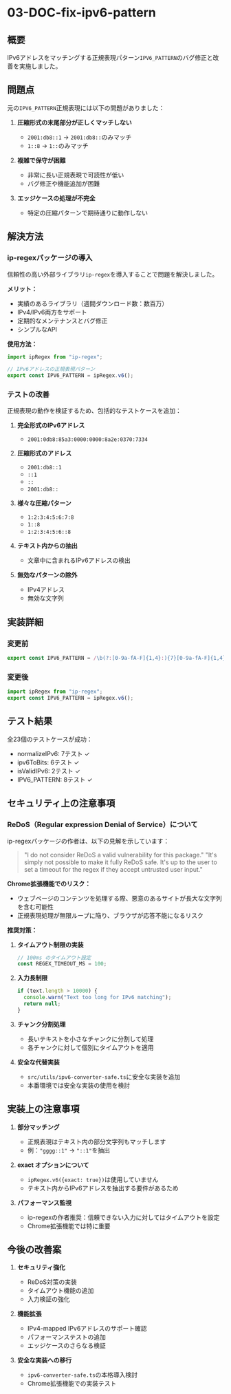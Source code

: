# 03-DOC-fix-ipv6-pattern

## 概要

IPv6アドレスをマッチングする正規表現パターン`IPV6_PATTERN`のバグ修正と改善を実施しました。

## 問題点

元の`IPV6_PATTERN`正規表現には以下の問題がありました：

1. **圧縮形式の末尾部分が正しくマッチしない**
   - `2001:db8::1` → `2001:db8::`のみマッチ
   - `1::8` → `1::`のみマッチ

2. **複雑で保守が困難**
   - 非常に長い正規表現で可読性が低い
   - バグ修正や機能追加が困難

3. **エッジケースの処理が不完全**
   - 特定の圧縮パターンで期待通りに動作しない

## 解決方法

### ip-regexパッケージの導入

信頼性の高い外部ライブラリ`ip-regex`を導入することで問題を解決しました。

**メリット：**
- 実績のあるライブラリ（週間ダウンロード数：数百万）
- IPv4/IPv6両方をサポート
- 定期的なメンテナンスとバグ修正
- シンプルなAPI

**使用方法：**
```typescript
import ipRegex from "ip-regex";

// IPv6アドレスの正規表現パターン
export const IPV6_PATTERN = ipRegex.v6();
```

### テストの改善

正規表現の動作を検証するため、包括的なテストケースを追加：

1. **完全形式のIPv6アドレス**
   - `2001:0db8:85a3:0000:0000:8a2e:0370:7334`

2. **圧縮形式のアドレス**
   - `2001:db8::1`
   - `::1`
   - `::`
   - `2001:db8::`

3. **様々な圧縮パターン**
   - `1:2:3:4:5:6:7:8`
   - `1::8`
   - `1:2:3:4:5:6::8`

4. **テキスト内からの抽出**
   - 文章中に含まれるIPv6アドレスの検出

5. **無効なパターンの除外**
   - IPv4アドレス
   - 無効な文字列

## 実装詳細

### 変更前
```typescript
export const IPV6_PATTERN = /\b(?:[0-9a-fA-F]{1,4}:){7}[0-9a-fA-F]{1,4}\b|.../g;
```

### 変更後
```typescript
import ipRegex from "ip-regex";
export const IPV6_PATTERN = ipRegex.v6();
```

## テスト結果

全23個のテストケースが成功：
- normalizeIPv6: 7テスト ✓
- ipv6ToBits: 6テスト ✓
- isValidIPv6: 2テスト ✓
- IPV6_PATTERN: 8テスト ✓

## セキュリティ上の注意事項

### ReDoS（Regular expression Denial of Service）について

ip-regexパッケージの作者は、以下の見解を示しています：

> "I do not consider ReDoS a valid vulnerability for this package."
> "It's simply not possible to make it fully ReDoS safe. It's up to the user to set a timeout for the regex if they accept untrusted user input."

**Chrome拡張機能でのリスク：**
- ウェブページのコンテンツを処理する際、悪意のあるサイトが長大な文字列を含む可能性
- 正規表現処理が無限ループに陥り、ブラウザが応答不能になるリスク

**推奨対策：**

1. **タイムアウト制限の実装**
   ```typescript
   // 100ms のタイムアウト設定
   const REGEX_TIMEOUT_MS = 100;
   ```

2. **入力長制限**
   ```typescript
   if (text.length > 10000) {
     console.warn("Text too long for IPv6 matching");
     return null;
   }
   ```

3. **チャンク分割処理**
   - 長いテキストを小さなチャンクに分割して処理
   - 各チャンクに対して個別にタイムアウトを適用

4. **安全な代替実装**
   - `src/utils/ipv6-converter-safe.ts`に安全な実装を追加
   - 本番環境では安全な実装の使用を検討

## 実装上の注意事項

1. **部分マッチング**
   - 正規表現はテキスト内の部分文字列もマッチします
   - 例：`"gggg::1"` → `"::1"`を抽出

2. **exact オプションについて**
   - `ipRegex.v6({exact: true})`は使用していません
   - テキスト内からIPv6アドレスを抽出する要件があるため

3. **パフォーマンス監視**
   - ip-regexの作者推奨：信頼できない入力に対してはタイムアウトを設定
   - Chrome拡張機能では特に重要

## 今後の改善案

1. **セキュリティ強化**
   - ReDoS対策の実装
   - タイムアウト機能の追加
   - 入力検証の強化

2. **機能拡張**
   - IPv4-mapped IPv6アドレスのサポート確認
   - パフォーマンステストの追加
   - エッジケースのさらなる検証

3. **安全な実装への移行**
   - `ipv6-converter-safe.ts`の本格導入検討
   - Chrome拡張機能での実装テスト